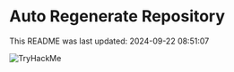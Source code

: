 # Auto Regenerate Repository

This README was last updated: 2024-09-22 08:51:07

 ![TryHackMe](https://tryhackme.com/badge/533634)